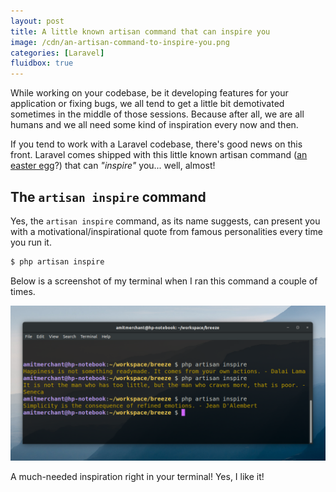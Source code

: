 ```yaml
---
layout: post
title: A little known artisan command that can inspire you
image: /cdn/an-artisan-command-to-inspire-you.png
categories: [Laravel]
fluidbox: true
---
```


While working on your codebase, be it developing features for your application or fixing bugs, we all tend to get a little bit demotivated sometimes in the middle of those sessions. Because after all, we are all humans and we all need some kind of inspiration every now and then.

If you tend to work with a Laravel codebase, there's good news on this front. Laravel comes shipped with this little known artisan command ([an easter egg](https://en.wikipedia.org/wiki/Easter_egg_(media))?) that can *"inspire"* you... well, almost!

## The `artisan inspire` command

Yes, the `artisan inspire` command, as its name suggests, can present you with a motivational/inspirational quote from famous personalities every time you run it.

```bash
$ php artisan inspire
```

Below is a screenshot of my terminal when I ran this command a couple of times.

[![](/images/artisan-inspire.png)](/images/artisan-inspire.png)

A much-needed inspiration right in your terminal! Yes, I like it!
